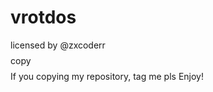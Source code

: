 # vrotdos
licensed by @zxcoderr
    $$$$
$$$$copy$$$$
    $$$$
If you copying my repository, tag me pls
Enjoy! 
